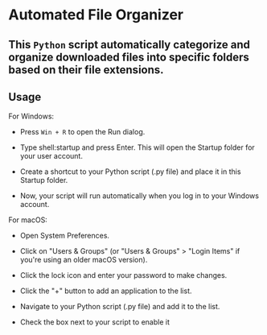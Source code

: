 # Automated File Organizer

## This `Python` script automatically categorize and organize downloaded files into specific folders based on their file extensions.

## Usage

For Windows:
* Press `Win + R` to open the Run dialog.

* Type shell:startup and press Enter. This will open the Startup folder for your user account.

* Create a shortcut to your Python script (.py file) and place it in this Startup folder.

* Now, your script will run automatically when you log in to your Windows account.

For macOS:
* Open System Preferences.

* Click on "Users & Groups" (or "Users & Groups" > "Login Items" if you're using an older macOS version).

* Click the lock icon and enter your password to make changes.

* Click the "+" button to add an application to the list.

* Navigate to your Python script (.py file) and add it to the list.

* Check the box next to your script to enable it